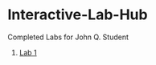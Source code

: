 # Interactive-Lab-Hub

Completed Labs for John Q. Student

1. [Lab 1](https://github.com/ziggydale45/IDD-Fa18-Lab1/blob/master/README.md)

